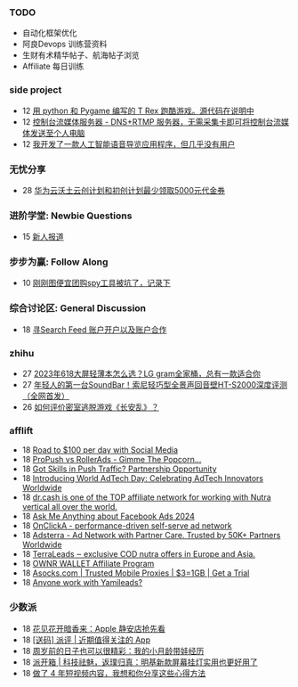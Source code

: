 ### TODO
-  自动化框架优化
-  阿良Devops 训练营资料
-  生财有术精华帖子、航海帖子浏览
-  Affiliate 每日训练

### side project
<!-- sideproject:START -->
-  12 [用 python 和 Pygame 编写的 T Rex 跑酷游戏。源代码在说明中](https://www.youtube.com/watch?v=pZySIXSelCA)
-  12 [控制台流媒体服务器 - DNS+RTMP 服务器，无需采集卡即可将控制台流媒体发送至个人电脑](https://github.com/Aioros/console-streaming-server)
-  12 [我开发了一款人工智能语音导览应用程序，但几乎没有用户](https://www.reddit.com/r/SideProject/comments/18gpp0e/ive_built_an_ai_audio_tour_app_but_have_almost_no/)<!-- sideproject:END -->


### 无忧分享
<!-- ruyo:START -->
-  28 [华为云沃土云创计划和初创计划最少领取5000元代金券](https://51.ruyo.net/18617.html)<!-- ruyo:END -->

### 进阶学堂: Newbie Questions
<!-- advertcn1:START -->
-  15 [新人报道](https://www.advertcn.com/thread-114347-1-1.html)<!-- advertcn1:END -->

### 步步为赢: Follow Along
<!-- advertcn2:START -->
-  10 [刚刚图便宜团购spy工具被坑了，记录下](https://www.advertcn.com/thread-113954-1-1.html)<!-- advertcn2:END -->

### 综合讨论区: General Discussion
<!-- advertcn3:START -->
-  18 [寻Search Feed 账户开户以及账户合作](https://www.advertcn.com/thread-114368-1-1.html)<!-- advertcn3:END -->


### zhihu
<!-- zhihu:START -->
-  27 [2023年618大屏轻薄本怎么选？LG gram全家桶，总有一款适合你](http://zhuanlan.zhihu.com/p/632641888?utm_campaign=rss&utm_medium=rss&utm_source=rss&utm_content=title)
-  27 [年轻人的第一台SoundBar！索尼轻巧型全景声回音壁HT-S2000深度评测（全网首发）](http://zhuanlan.zhihu.com/p/630990296?utm_campaign=rss&utm_medium=rss&utm_source=rss&utm_content=title)
-  26 [如何评价密室逃脱游戏《长安乱》？](http://www.zhihu.com/question/563950552/answer/3045961312?utm_campaign=rss&utm_medium=rss&utm_source=rss&utm_content=title)<!-- zhihu:END -->

### afflift
<!-- afflift:START -->
-  18 [Road to $100 per day with Social Media](https://afflift.com/f/threads/road-to-100-per-day-with-social-media.12012/)
-  18 [ProPush vs RollerAds - Gimme The Popcorn...](https://afflift.com/f/threads/propush-vs-rollerads-gimme-the-popcorn.12802/)
-  18 [Got Skills in Push Traffic? Partnership Opportunity](https://afflift.com/f/threads/got-skills-in-push-traffic-partnership-opportunity.12796/)
-  18 [Introducing World AdTech Day: Celebrating AdTech Innovators Worldwide](https://afflift.com/f/threads/introducing-world-adtech-day-celebrating-adtech-innovators-worldwide.12807/)
-  18 [dr.cash is one of the TOP affiliate network for working with Nutra vertical all over the world.](https://afflift.com/f/threads/dr-cash-is-one-of-the-top-affiliate-network-for-working-with-nutra-vertical-all-over-the-world.11669/)
-  18 [Ask Me Anything about Facebook Ads 2024](https://afflift.com/f/threads/ask-me-anything-about-facebook-ads-2024.12688/)
-  18 [OnClickA - performance-driven self-serve ad network](https://afflift.com/f/threads/onclicka-performance-driven-self-serve-ad-network.10316/)
-  18 [Adsterra - Ad Network with Partner Care. Trusted by 50K+ Partners Worldwide](https://afflift.com/f/threads/adsterra-ad-network-with-partner-care-trusted-by-50k-partners-worldwide.4462/)
-  18 [TerraLeads ‒ exclusive COD nutra offers in Europe and Asia.](https://afflift.com/f/threads/terraleads-%E2%80%92-exclusive-cod-nutra-offers-in-europe-and-asia.3287/)
-  18 [OWNR WALLET Affiliate Program](https://afflift.com/f/threads/ownr-wallet-affiliate-program.9733/)
-  18 [Asocks.com | Trusted Mobile Proxies | $3=1GB | Get a Trial](https://afflift.com/f/threads/asocks-com-trusted-mobile-proxies-3-1gb-get-a-trial.12806/)
-  18 [Anyone work with Yamileads?](https://afflift.com/f/threads/anyone-work-with-yamileads.12805/)<!-- afflift:END -->

### 少数派
<!-- sspai:START -->
-  18 [花见花开暗香来：Apple 静安店抢先看](https://sspai.com/post/87357)
-  18 [[送码] 派评 | 近期值得关注的 App](https://sspai.com/post/87366)
-  18 [周岁前的日子也可以很精彩：我的小月龄带娃经历](https://sspai.com/post/84704)
-  18 [派开箱 | 科技祛魅，返璞归真：明基新款屏幕挂灯实用也更好用了](https://sspai.com/post/87186)
-  18 [做了 4 年短视频内容，我想和你分享这些心得方法](https://sspai.com/post/86760)<!-- sspai:END -->
